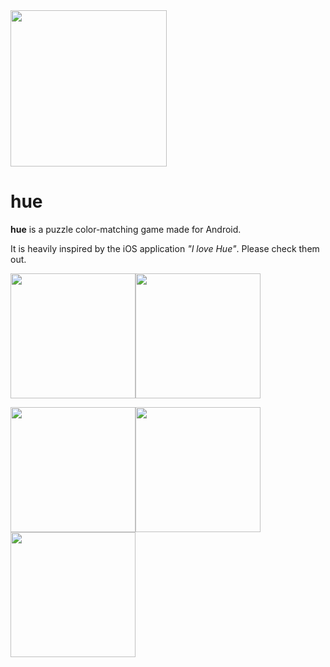 <img src="http://i64.tinypic.com/xbd1dt.jpg" width="250">

# hue
__hue__ is a puzzle color-matching game made for Android. 


It is heavily inspired by the iOS application _"I love Hue"_. Please check them out.

<img src="http://i68.tinypic.com/10qlwts.png" width="200"><img src="http://i67.tinypic.com/144d384.png" width="200">

<img src="http://i65.tinypic.com/214dyeq.png" width="200"><img src="http://i64.tinypic.com/2yyv8mx.png" width="200"><img src="http://i65.tinypic.com/24npap4.png" width="200">

